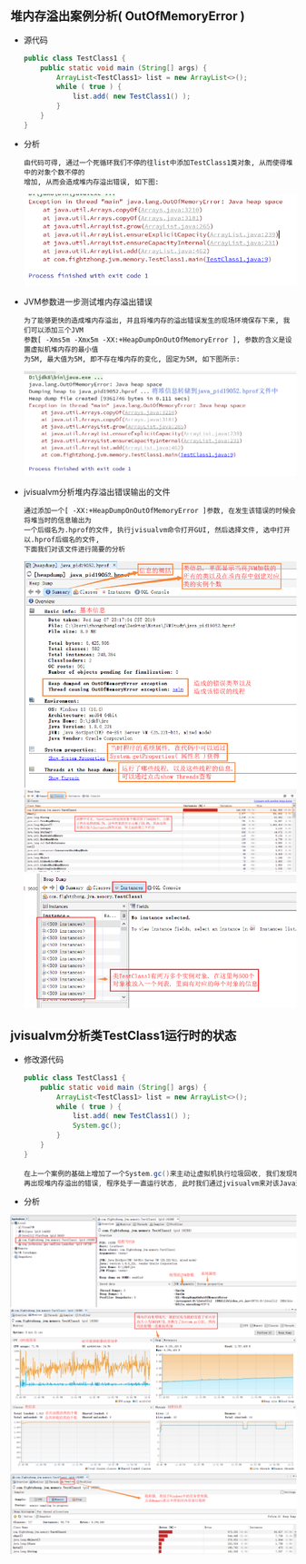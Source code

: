 ## 堆内存溢出案例分析( OutOfMemoryError )
- 源代码
	```java
	public class TestClass1 {
		public static void main (String[] args) {
			ArrayList<TestClass1> list = new ArrayList<>();
			while ( true ) {
				list.add( new TestClass1() );
			}
		}
	}
	```
- 分析
	```
	由代码可得, 通过一个死循环我们不停的往list中添加TestClass1类对象, 从而使得堆中的对象个数不停的
	增加, 从而会造成堆内存溢出错误, 如下图: 
	```

	<img src="photos/内存结构/028_堆内存溢出_1.png" />	

- JVM参数进一步测试堆内存溢出错误
	```
	为了能够更快的造成堆内存溢出, 并且将堆内存的溢出错误发生的现场环境保存下来, 我们可以添加三个JVM
	参数[ -Xms5m -Xmx5m -XX:+HeapDumpOnOutOfMemoryError ], 参数的含义是设置虚拟机堆内存的最小值
	为5M, 最大值为5M, 即不存在堆内存的变化, 固定为5M, 如下图所示: 
	```

	<img src="photos/内存结构/028_堆内存溢出_2.png" />	

- jvisualvm分析堆内存溢出错误输出的文件
	```
	通过添加一个[ -XX:+HeapDumpOnOutOfMemoryError ]参数, 在发生该错误的时候会将堆当时的信息输出为
	一个后缀名为.hprof的文件, 执行jvisualvm命令打开GUI, 然后选择文件, 选中打开以.hprof后缀名的文件,
	下面我们对该文件进行简要的分析
	```

	<img src="photos/内存结构/028_堆内存溢出_3.png" />
	<img src="photos/内存结构/028_堆内存溢出_4.png" />
	<img src="photos/内存结构/028_堆内存溢出_5.png" />


## jvisualvm分析类TestClass1运行时的状态
- 修改源代码
	```java
	public class TestClass1 {
		public static void main (String[] args) {
			ArrayList<TestClass1> list = new ArrayList<>();
			while ( true ) {
				list.add( new TestClass1() );
				System.gc();
			}
		}
	}

	在上一个案例的基础上增加了一个System.gc()来主动让虚拟机执行垃圾回收, 我们发现增加了该代码后没有
	再出现堆内存溢出的错误, 程序处于一直运行状态, 此时我们通过jvisualvm来对该Java进程进行分析
	```

- 分析

<img src="photos/内存结构/028_堆内存溢出_6.png" />
<img src="photos/内存结构/028_堆内存溢出_7.png" />
<img src="photos/内存结构/028_堆内存溢出_8.png" />